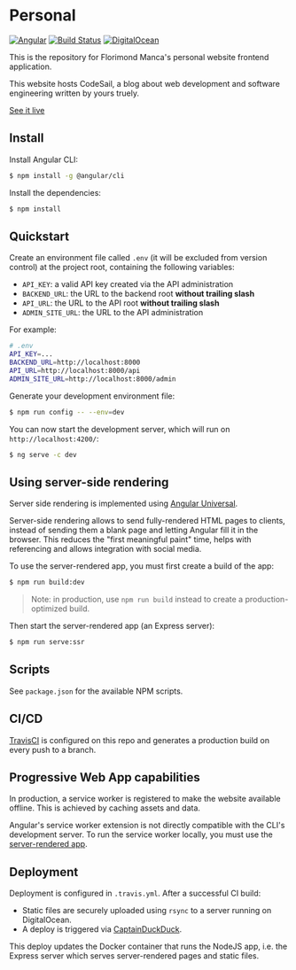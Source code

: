 # Personal

[![Angular](https://img.shields.io/badge/angular-6-blue.svg)](https://angular.io)
[![Build Status](https://travis-ci.org/florimondmanca/personal.svg?branch=master)](https://travis-ci.org/florimondmanca/personal)
[![DigitalOcean](https://img.shields.io/badge/digitalocean-deployed-green.svg)](https://digitalocean.com)

This is the repository for Florimond Manca's personal website frontend application.

This website hosts CodeSail, a blog about web development and software engineering written by yours truely.

[See it live](http://blog.florimondmanca.com)

## Install

Install Angular CLI:

```bash
$ npm install -g @angular/cli
```

Install the dependencies:

```bash
$ npm install
```

## Quickstart

Create an environment file called `.env` (it will be excluded from version control) at the project root, containing the following variables:

- `API_KEY`: a valid API key created via the API administration
- `BACKEND_URL`: the URL to the backend root **without trailing slash**
- `API_URL`: the URL to the API root **without trailing slash**
- `ADMIN_SITE_URL`: the URL to the API administration

For example:

```bash
# .env
API_KEY=...
BACKEND_URL=http://localhost:8000
API_URL=http://localhost:8000/api
ADMIN_SITE_URL=http://localhost:8000/admin
```

Generate your development environment file:

```bash
$ npm run config -- --env=dev
```

You can now start the development server, which will run on `http://localhost:4200/`:

```bash
$ ng serve -c dev
```

## Using server-side rendering

Server side rendering is implemented using [Angular Universal](https://angular.io/guide/universal#angular-universal-server-side-rendering).

Server-side rendering allows to send fully-rendered HTML pages to clients, instead of sending them a blank page and letting Angular fill it in the browser. This reduces the "first meaningful paint" time, helps with referencing and allows integration with social media.

To use the server-rendered app, you must first create a build of the app:

```bash
$ npm run build:dev
```

> Note: in production, use `npm run build` instead to create a production-optimized build.

Then start the server-rendered app (an Express server):

```bash
$ npm run serve:ssr
```

## Scripts

See `package.json` for the available NPM scripts.

## CI/CD

[TravisCI](https://travis-ci.org) is configured on this repo and generates a production build on every push to a branch.

## Progressive Web App capabilities

In production, a service worker is registered to make the website available offline. This is achieved by caching assets and data.

Angular's service worker extension is not directly compatible with the CLI's development server. To run the service worker locally, you must use the [server-rendered app](#using-server-side-rendering).

## Deployment

Deployment is configured in `.travis.yml`. After a successful CI build:

- Static files are securely uploaded using `rsync` to a server running on DigitalOcean.
- A deploy is triggered via [CaptainDuckDuck](https://captainduckduck.com).

This deploy updates the Docker container that runs the NodeJS app, i.e. the Express server which serves server-rendered pages and static files.
